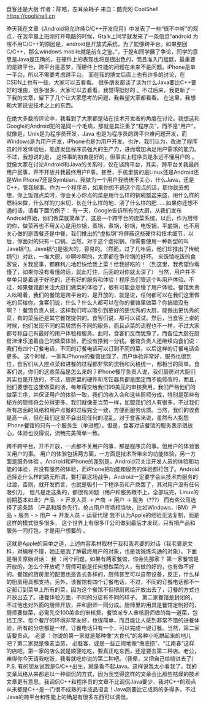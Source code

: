 食客还是大厨
作者：陈皓，左耳朵耗子
来自：酷壳网 CoolShell https://coolshell.cn

昨天我在文章《Android将允许纯C/C++开发应用》中发表了一些“很不中听”的观点，在我早晨上班刚打开电脑的时候，Gtalk上同学就发来了一条信息“android 为啥不用C/C++的原因是，android是开放式系统，为了能够跨平台。如果整回C/C++，那么windows mobile就是前车之鉴。”，于是和同学展了争论，同学的意思是Java是正确的，在硬件上的表现也将是很出色的，而且准入门槛低，最重要的是跨平台，跨平台是恶梦，而硬件上性能的问题在未来不是问题。iPhone是单一平台，所以不需要考虑跨平台。
而在我的博文后面上也有许多的讨论，在CSDN上也有一些，大家可以去看看。 很多朋友都谈了谈为什么Java要比C++要好的理由，很多很多，大家可以去看看，我觉得挺好的 。不过后来，我更新了一下我的文章，留下了几个让大家思考的问题，我希望大家都看看。
在这里，我想和大家说说技术之上的东西。

在绝大多数的评论中，我看到了大家都是站在技术开发者的角度在讨论。我想这和Google的Android犯的是同一个毛病，那就是其注重了“程序员”，而不是“用户”。就像是，Unix是为程序员开发，Java 也是为程序员的跨平台难问题开发，而Windows是为用户开发，iPhone也是为用户开发。也许，我们认为，改进了程序员的开发体验后，能迸发出程序员强大的生产力，进而增加满足用户需求的能力。不过，我想说的是， 这件事的初衷是好的，但事实上程序员是永远不懂用户的 。
就像大家在讨论Android和Java的关系时，仅在谈跨平台，其实，跨平台关我最终用户屁事，开不开放并我最终用户P事。甚至，手机里装的是Linux还是Android还是Win Phone7还是Symbian，我做为一个用户我统统不关心，什么Java，还是C++，管我球事。作为一个程序员，如果你想不通这个观点的话，那你就去想想，你上饭馆点菜时，你会关心你点的菜是用什么样的锅碗瓢盆来盛，用什么样的燃料来做，什么样的刀来切，长在什么样的地，浇了什么样的肥……如果你还想不通的话，请看下面的例子：
有一天，Google告诉所有的大厨，从我们发布Android开始，你们做菜就简单了，这是一个跨平台的烧菜系统，以后，作为厨师的你，做菜再也不用关心是用炒锅，蒸锅，煮锅，砂锅，电饭锅，平底锅，也不用关心做的是西餐还是中餐，我们推出的“虚拟锅”将屏蔽这些硬件和技术细节，以后，你面对的只有一口锅。当然，对于这个虚拟锅，你需要使用一种新型的叫Java锅勺。Java锅勺是强大的，容易的。（然而，过了几年后，他们却推出了传统锅勺）对此，一堆大厨，吵啊吵啊的，大家都在争论锅的好坏。
来饭馆吃饭的食客说，关我屁事，都麻利儿地赶快给我上菜！给我好吃的！（到这里，我希望你看懂了，如果你没有看懂的话，就此打住，后面的对你就太深了）
当然，用户并不单单只是着迷于好吃的，还有好的服务和体验！程序员们管这个叫用户体验。不过，如果餐馆都关注大厨们做菜的体验了，很有可能会怠慢了用户体验。餐馆负责人吆喝着，我们的餐馆是跨平台的，是开放的，就是说，任何都可以在我们这里做吃的买给你。食客们说，什么？什么人都可以在你的餐馆里做菜？你搞错没有啊？！餐馆负责人说，这样我们可以吸引到更好的更优秀的大厨，能做出更优秀的菜，有的菜品还是其它餐馆提供的。食客们说，那可以试试。然后，当食客上桌的时候，他们发现不同的菜居然有不同的服务，而且点菜的流程也不一样，不过大家都号称自己有最好的用户体验和服务。此时，食客们反而犹豫了。而各位大厨在厨房津津乐道着自己的做菜体验，而没有挣到一分钱。餐馆负责人还继续向食们说：我们有四个订餐电话，不同的订餐电话可以订到不同的菜，以后这样的订餐电话会更多。
这个时候，一家叫iPhone的餐馆出现了，用户体验非常好，服务也很到位，食客们从入座点菜和进餐的过程都非常的流畅和风格统一，都相当的简单。食客们说，你们的这些菜品是怎么来的？iPhone餐厅负责人说，我们厨房对大厨们其实也是开放的，不过，厨房里的硬件和烹饪器具都是固定而不能修改的，而且，他们要想在这里做菜的话，每年得交给我们99美元的审核费用，我们严格他们的做菜工序，并保证用户的体验一致，我们的收入会和这些厨师分成，特别是那些有秘方的厨师将会分得更多。我们就像麦当劳一样，加盟我们的人有很多，不过我们所有店面的风格和用户点餐的过程完全一致，方便而服务优质。当然，我们的收费是高一点，但在我们这里不会出现任何的混乱。对于食客来说，虽然有人抱怨iPhone餐馆的只有一个服务生（单进程），但是，食客对该餐馆的服务表示很放心，体验也没得说，流畅完美简单一致。

跨不跨平台，开不开放，一点都不关用户的事，那是程序员的事。但用户的体验很关用户的事。 用户的体验包括两方面，一方面是技术所带来的功能体验，另一方面是服务体验 。Android和iPhone的差别是，Android只关注开发人员的体验和功能的体验，并没有服务的体验，而iPhone把功能和服务的体验都打包了。Android选择走什么样的路无所谓，要打赢这场战争，Android一定要学会从技术向服务的过渡，否则，就开发而言，也就是吸引一下程序员和产商罢了，其对用户没有任何吸引力。
但凡是走这条的，都很有问题（用户和服务跟不上，全部玩完，Linux的前期基本如此）产品 - > 开发人员 -> 产商 -> 用户 -> 服务（???）
而有些公司选择了这条路 （产品和服务先行，抢占用户市场相当快，比如Windows，IBM）产品 + 服务 - > 用户 -> 开发人员 + 运营代理
我不认为Apple的经验无法复制，而是这样的模式很多很多， 这个世界上有很多IT公司做到最后才发现，只有把产品和服务一同打包，才是用户想要的 。

这就是Apple的简单之道，上述内容素材取材于我和我老婆的对话（我老婆是文科，对编程不懂，她正是我了解最终用户的对象，也是我锻炼沟通的对象）。下面是相关原始对话：
我 ：问个问题，如果有两家餐馆，你会先那家？
第一家餐馆是开放的，怎么个开放呢？厨师可能是任何想做菜的人，有做的好的，也有做不好的。餐馆的厨房里的配置也是各式各样的，厨师甚至可以自带设备，反正，什么样的厨房用具都支持。另外，该餐馆有四个订餐电话，不过，不同的订餐电话都不一定都订到菜单上所有的菜，因为这个餐馆不但把厨房给开放出去了，订餐的方式也开放出去了。进餐体验方面，不同的分店有不同的样子。
第二家餐馆是封闭的，不过他也对外面的厨师开放，并和厨师一同分成。厨师里的用具是餐馆定制好的，厨师要做菜，必需先交100美金的审核费，餐馆派专人审核厨师做的每一道菜，包括工序。每个餐厅的环境非常友好，也很简单，而且能让人感到非常不错的进餐体验，所有的分店都是一样。订餐电话只有一个，可以完成一键订餐。当然，第二家店要贵点。
老婆 ：你说的第一家就是那种像“大食代”的各种小吃拼起来的地儿吧？第二家就是像麦当劳， 必胜客，或是一些正规地像“海底捞”、“江南春”这样的店吧。第一家的店么就是顺便吃吃，要真正吃东西，还是要去第二种店。老公，难得你今天请我吃饭，我看就吃你说的第二种吧。（我晕，又把自己给绕进去了）
P.S. 有的朋友说我是C/C++出生，就是看不起Java。这样说我太小看我了，我的文章风格从来都是以一种调侃的方式，因为我觉得这样的文章会比那些枯燥的技术文章更有意思。我调侃C++和程序员的文章不比调侃Java要少，我对C++的观点从来都是C++是一门很不成熟的半成品语言！Java则要比它成熟的多得多，不过Java的跨平台和性能上的确是有很多东西可以调侃。